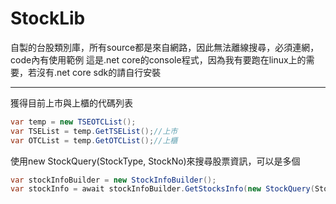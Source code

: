 # StockLib
自製的台股類別庫，所有source都是來自網路，因此無法離線搜尋，必須連網，code內有使用範例
這是.net core的console程式，因為我有要跑在linux上的需要，若沒有.net core sdk的請自行安裝
___
獲得目前上市與上櫃的代碼列表
```C#
var temp = new TSEOTCList();
var TSEList = temp.GetTSEList();//上市
var OTCList = temp.GetOTCList();//上櫃
```
使用new StockQuery(StockType, StockNo)來搜尋股票資訊，可以是多個
```C#
var stockInfoBuilder = new StockInfoBuilder();
var stockInfo = await stockInfoBuilder.GetStocksInfo(new StockQuery(StockType.TSE, "2317"), new StockQuery(StockType.OTC, "5015"));
```
